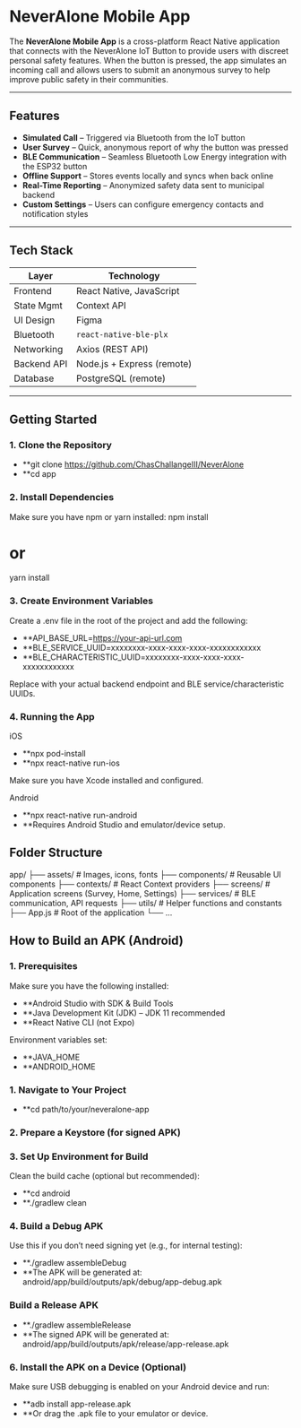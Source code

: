 # NeverAlone Mobile App

The **NeverAlone Mobile App** is a cross-platform React Native application that connects with the NeverAlone IoT Button to provide users with discreet personal safety features. When the button is pressed, the app simulates an incoming call and allows users to submit an anonymous survey to help improve public safety in their communities.

---

##  Features

- **Simulated Call** – Triggered via Bluetooth from the IoT button
- **User Survey** – Quick, anonymous report of why the button was pressed
- **BLE Communication** – Seamless Bluetooth Low Energy integration with the ESP32 button
- **Offline Support** – Stores events locally and syncs when back online
- **Real-Time Reporting** – Anonymized safety data sent to municipal backend
- **Custom Settings** – Users can configure emergency contacts and notification styles

---

## Tech Stack

| Layer        | Technology                 |
|--------------|----------------------------|
| Frontend     | React Native, JavaScript   |
| State Mgmt   | Context API                |
| UI Design    | Figma                      |
| Bluetooth    | `react-native-ble-plx`     |
| Networking   | Axios (REST API)           |
| Backend API  | Node.js + Express (remote) |
| Database     | PostgreSQL (remote)        |

---

##  Getting Started

### 1. Clone the Repository

- **git clone https://github.com/ChasChallangeIII/NeverAlone
- **cd app


### 2. Install Dependencies
Make sure you have npm or yarn installed:
npm install
# or
yarn install

### 3. Create Environment Variables
Create a .env file in the root of the project and add the following:

- **API_BASE_URL=https://your-api-url.com
- **BLE_SERVICE_UUID=xxxxxxxx-xxxx-xxxx-xxxx-xxxxxxxxxxxx
- **BLE_CHARACTERISTIC_UUID=xxxxxxxx-xxxx-xxxx-xxxx-xxxxxxxxxxxx

Replace with your actual backend endpoint and BLE service/characteristic UUIDs.

### 4. Running the App
iOS

- **npx pod-install
- **npx react-native run-ios

Make sure you have Xcode installed and configured.

Android

- **npx react-native run-android
- **Requires Android Studio and emulator/device setup.

##  Folder Structure
app/
├── assets/              # Images, icons, fonts
├── components/          # Reusable UI components
├── contexts/            # React Context providers
├── screens/             # Application screens (Survey, Home, Settings)
├── services/            # BLE communication, API requests
├── utils/               # Helper functions and constants
├── App.js               # Root of the application
└── ...

## How to Build an APK (Android)
### 1. Prerequisites
Make sure you have the following installed:

- **Android Studio with SDK & Build Tools
- **Java Development Kit (JDK) – JDK 11 recommended
- **React Native CLI (not Expo)

Environment variables set:

- **JAVA_HOME
- **ANDROID_HOME

### 1. Navigate to Your Project
- **cd path/to/your/neveralone-app

### 2. Prepare a Keystore (for signed APK)

### 3. Set Up Environment for Build
Clean the build cache (optional but recommended):

- **cd android
- **./gradlew clean

###  4. Build a Debug APK
Use this if you don’t need signing yet (e.g., for internal testing):

- **./gradlew assembleDebug
- **The APK will be generated at: android/app/build/outputs/apk/debug/app-debug.apk

### Build a Release APK 

- **./gradlew assembleRelease
- **The signed APK will be generated at: android/app/build/outputs/apk/release/app-release.apk

### 6. Install the APK on a Device (Optional)
Make sure USB debugging is enabled on your Android device and run:
- **adb install app-release.apk
- **Or drag the .apk file to your emulator or device.
